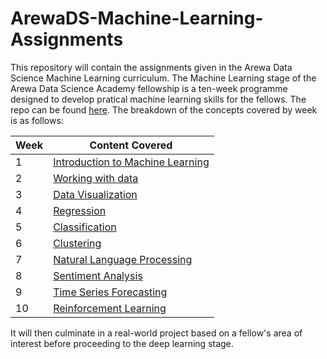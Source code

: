 # ArewaDS-Machine-Learning-Assignments

This repository will contain the assignments given in the Arewa Data Science Machine Learning curriculum. The Machine Learning stage of the Arewa Data Science Academy fellowship is a ten-week programme designed to develop pratical machine learning skills for the fellows. The repo can be found [here](<https://github.com/arewadataScience/ML-4-Beginners-Arewa-Datascience>).
The breakdown of the concepts covered by week is as follows:

|Week|Content Covered|
|---|---|
|1|[Introduction to Machine Learning](https://github.com/lukmanaj/ArewaDS-Machine-Learning-Assignments/blob/main/week_01_Introduction_to_Machine_Learning/week_01_summary.md)|
|2|[Working with data](https://github.com/lukmanaj/ArewaDS-Machine-Learning-Assignments/tree/main/week_02_Working_with_data)|
|3|[Data Visualization](https://github.com/lukmanaj/ArewaDS-Machine-Learning-Assignments/tree/main/week_03_Data_Visualization)|
|4|[Regression](https://github.com/lukmanaj/ArewaDS-Machine-Learning-Assignments/tree/main/week_04_Regression)|
|5|[Classification](https://github.com/lukmanaj/ArewaDS-Machine-Learning-Assignments/tree/main/week_05_Classification)|
|6|[Clustering](https://github.com/lukmanaj/ArewaDS-Machine-Learning-Assignments/tree/main/week_06_Clustering)|
|7|[Natural Language Processing](https://github.com/lukmanaj/ArewaDS-Machine-Learning-Assignments/tree/main/week_07_Natural_Language_Processing)|
|8|[Sentiment Analysis](https://github.com/lukmanaj/ArewaDS-Machine-Learning-Assignments/tree/main/week_08_Sentiment_Analysis)|
|9|[Time Series Forecasting](https://github.com/lukmanaj/ArewaDS-Machine-Learning-Assignments/tree/main/week_09_Time_Series)|
|10|[Reinforcement Learning](https://github.com/lukmanaj/ArewaDS-Machine-Learning-Assignments/tree/main/week_10_Reinforcement_Learning)|

It will then culminate in a real-world project based on a fellow's area of interest before proceeding to the deep learning stage.
